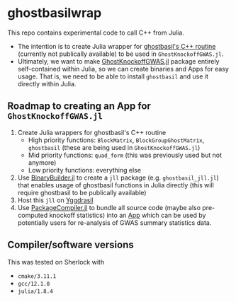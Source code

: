# ghostbasilwrap

This repo contains experimental code to call C++ from Julia. 
+ The intention is to create Julia wrapper for [ghostbasil's C++ routine](https://github.com/JamesYang007/ghostbasil) (currently not publically available) to be used in `GhostKnockoffGWAS.jl`. 
+ Ultimately, we want to make [GhostKnockoffGWAS.jl](https://github.com/biona001/GhostKnockoffGWAS) package entirely self-contained within Julia, so we can create binaries and Apps for easy usage. That is, we need to be able to install `ghostbasil` and use it directly within Julia. 

## Roadmap to creating an App for `GhostKnockoffGWAS.jl`

1. Create Julia wrappers for ghostbasil's C++ routine
    + High priority functions: `BlockMatrix`, `BlockGroupGhostMatrix`, `ghostbasil` (these are being used in `GhostKnockoffGWAS.jl`)
    + Mid priority functions: `quad_form` (this was previously used but not anymore)
    + Low priority functions: everything else
2. Use [BinaryBuilder.jl](https://github.com/JuliaPackaging/BinaryBuilder.jl) to create a `jll` package (e.g. `ghostbasil_jll.jl`) that enables usage of ghostbasil functions in Julia directly (this will require ghostbasil to be publically available)
3. Host this `jll` on [Yggdrasil](https://github.com/JuliaPackaging/Yggdrasil)
4. Use [PackageCompiler.jl](https://github.com/JuliaLang/PackageCompiler.jl) to bundle all source code (maybe also pre-computed knockoff statistics) into an [App](https://julialang.github.io/PackageCompiler.jl/stable/apps.html) which can be used by potentially users for re-analysis of GWAS summary statistics data. 

## Compiler/software versions
This was tested on Sherlock with 
+ `cmake/3.11.1`
+ `gcc/12.1.0`
+ `julia/1.8.4`
